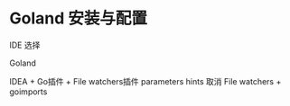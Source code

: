 # Goland 安装与配置

IDE 选择

Goland 

IDEA + Go插件 + File watchers插件
parameters hints 取消
File watchers + goimports
